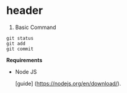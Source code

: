 # header 

1. Basic Command

```
git status
git add
git commit
```
**Requirements**

- Node JS
  
   [guide]  (https://nodejs.org/en/download/).
